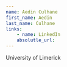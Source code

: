 ```yaml
---
name: Aedin Culhane
first_name: Aedin
last_name: Culhane
links:
	- name: LinkedIn
	absolutle_url:
---
```

University of Limerick

